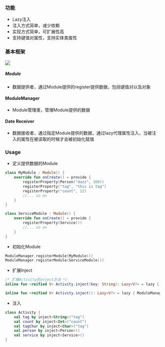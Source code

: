 ### 功能
- Lazy注入
- 注入方式简单，减少依赖
- 实现方式简单，可扩展性高
- 支持键值对属性，支持实体类属性

### 基本框架

![](./arg/inject.png)

##### Module
- 数据提供者，通过Module提供的register提供数据，包括键值对以及对象

#### ModuleManager
- Module管理类，管理Module提供的数据

#### Date Receiver
- 数据接收者，通过指定Module提供的数据，通过lazy代理属性注入，当被注入的属性在被读取的时候才会被初始化赋值

### Usage

- 定义提供数据的Module
```kotlin
class MyModule : Module() {
    override fun onCreate() = provide {
        registerProperty(Person("dazz", 100))
        registerProperty("tag", "this is tag")
        registerProperty("count", 12)
        //... so on
    }
}

class ServiceModule : Module() {
    override fun onCreate() = provide {
        registerProperty(Service())
        //... so on
    }
}
```

- 初始化Module
```kotlin
ModuleManager.registerModule(MyModule())
ModuleManager.registerModule(ServiceModule())
```

- 扩展Inject
```kotlin
/* 扩展Activity的inject方法 */
inline fun <reified V> Activity.inject(key: String): Lazy<V?> = lazy { ModuleManager.getProperty<V>(key) }

inline fun <reified V> Activity.inject(): Lazy<V?> = lazy { ModuleManager.getProperty<V>() }

```

- 注入
```kotlin
class Activity {
    val tag by inject<String>("tag")
    val count by inject<Int>("count")
    val tagChar by inject<Char>("tag")
    val person by inject<Person>()
    val service by inject<Service>()
}
```